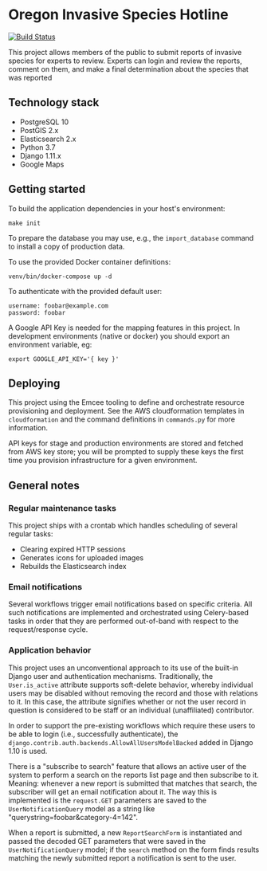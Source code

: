# Oregon Invasive Species Hotline

[![Build Status](https://travis-ci.org/PSU-OIT-ARC/oregoninvasiveshotline.svg?branch=master)](https://travis-ci.org/PSU-OIT-ARC/oregoninvasiveshotline)

This project allows members of the public to submit reports of invasive species for experts to
review. Experts can login and review the reports, comment on them, and make a final determination
about the species that was reported

## Technology stack

- PostgreSQL 10
- PostGIS 2.x
- Elasticsearch 2.x
- Python 3.7
- Django 1.11.x
- Google Maps

## Getting started

To build the application dependencies in your host's environment:

    make init

To prepare the database you may use, e.g., the `import_database` command to install a copy of production data.

To use the provided Docker container definitions:

    venv/bin/docker-compose up -d

To authenticate with the provided default user:

    username: foobar@example.com
    password: foobar

A Google API Key is needed for the mapping features in this project. In
development environments (native or docker) you should export an environment variable, eg:

    export GOOGLE_API_KEY='{ key }'

## Deploying

This project using the Emcee tooling to define and orchestrate resource provisioning and deployment.
See the AWS cloudformation templates in `cloudformation` and the command definitions in `commands.py`
for more information.

API keys for stage and production environments are stored and fetched from AWS key store; you will be
prompted to supply these keys the first time you provision infrastructure for a given environment.

## General notes

### Regular maintenance tasks

This project ships with a crontab which handles scheduling of several regular tasks:

- Clearing expired HTTP sessions
- Generates icons for uploaded images
- Rebuilds the Elasticsearch index

### Email notifications

Several workflows trigger email notifications based on specific criteria. All such notifications
are implemented and orchestrated using Celery-based tasks in order that they are performed
out-of-band with respect to the request/response cycle.

### Application behavior

This project uses an unconventional approach to its use of the built-in Django user and
authentication mechanisms. Traditionally, the `User.is_active` attribute supports soft-delete
behavior, whereby individual users may be disabled without removing the record and those with
relations to it. In this case, the attribute signifies whether or not the user record in question
is considered to be staff or an individual (unaffiliated) contributor.

In order to support the pre-existing workflows which require these users to be able to login
(i.e., successfully authenticate), the `django.contrib.auth.backends.AllowAllUsersModelBacked`
added in Django 1.10 is used.

There is a "subscribe to search" feature that allows an active user of the system to perform
a search on the reports list page and then subscribe to it. Meaning: whenever a new report is
submitted that matches that search, the subscriber will get an email notification about it.
The way this is implemented is the `request.GET` parameters are saved to the `UserNotificationQuery`
model as a string like "querystring=foobar&category-4=142".

When a report is submitted, a new `ReportSearchForm` is instantiated and passed the decoded GET
parameters that were saved in the `UserNotificationQuery` model; if the `search` method on the
form finds results matching the newly submitted report a notification is sent to the user.
